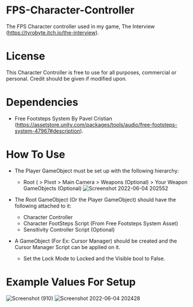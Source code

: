 # FPS-Character-Controller

The FPS Character controller used in my game, The Interview (https://tyrobyte.itch.io/the-interview).

# License

This Character Controller is free to use for all purposes, commercial or personal. Credit should be given if modified upon.

# Dependencies

- Free Footsteps System By Pavel Cristian (https://assetstore.unity.com/packages/tools/audio/free-footsteps-system-47967#description).

# How To Use

- The Player GameObject must be set up with the following hierarchy:
  - Root ( > Pivot > Main Camera > Weapons (Optional) > Your Weapon GameObjects (Optional)
  ![Screenshot 2022-06-04 202552](https://user-images.githubusercontent.com/63674376/172018544-349014db-ecd5-4688-8d16-71165c73a777.png)

- The Root GameObject (Or the Player GameObject) should have the following attached to it:
  - Character Controller
  - Character FootSteps Script (From Free Footsteps System Asset)
  - Sensitivity Controller Script (Optional)

- A GameObject (For Ex: Cursor Manager) should be created and the Cursor Manager Script can be applied on it.
  - Set the Lock Mode to Locked and the Visible bool to False.

# Example Values For Setup
![Screenshot (910)](https://user-images.githubusercontent.com/63674376/172017951-0614cd58-ccef-4db9-9ade-a8fbbafff87f.png)
![Screenshot 2022-06-04 202428](https://user-images.githubusercontent.com/63674376/172018466-4affd308-6a2b-4c4d-b93a-8b94ee09257e.png)
